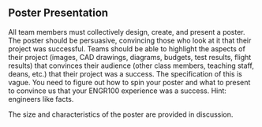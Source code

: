 
## Poster Presentation

All team members must collectively design, create, and present a poster.  The poster should be persuasive, convincing those who look at it that their project was successful. Teams should be able to highlight the aspects of their project (images, CAD drawings, diagrams, budgets, test results, flight results) that convinces their audience (other class members, teaching staff, deans, etc.) that their project was a success. The specification of this is vague.  You need to figure out how to spin your poster and what to present to convince us that your ENGR100 experience was a success. Hint: engineers like facts.


The size and characteristics of the poster are provided in discussion.

